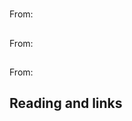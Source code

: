 # 

## 

From: []()



## 

From: []()




## 

From: []()



## Reading and links

[]()

[]()

[]()


